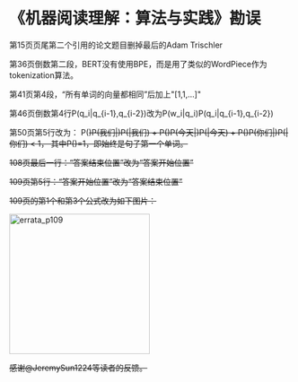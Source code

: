 <h1>《机器阅读理解：算法与实践》勘误</h1>

第15页页尾第二个引用的论文题目删掉最后的Adam Trischler

第36页倒数第二段，BERT没有使用BPE，而是用了类似的WordPiece作为tokenization算法。

第41页第4段，“所有单词的向量都相同”后加上"[1,1,...]"

第46页倒数第4行P(q_i|q_{i-1},q_{i-2})改为P(w_i|q_i)P(q_i|q_{i-1},q_{i-2})

第50页第5行改为：
P(<s>)P(我们|<s>)P(</s>|我们) + P(<s>)P(今天|<s>)P(</s>|今天) + P(<s>)P(你们|<s>)P(</s>|你们) < 1， 其中P(<s>)=1，即<s>始终是句子第一个单词。


108页最后一行：“答案结束位置”改为“答案开始位置”

109页第5行：“答案开始位置”改为“答案结束位置”

109页的第1个和第3个公式改为如下图片：

<p align="left">
  <img src="https://cs.stanford.edu/~cgzhu/pic/mrc_errata_p109.png" width="250" alt="errata_p109">
</p>

感谢@JeremySun1224等读者的反馈。
